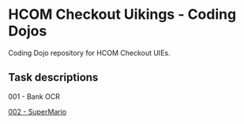 # HCOM Checkout Uikings - Coding Dojos

Coding Dojo repository for HCOM Checkout UIEs.

## Task descriptions

001 - Bank OCR

[002 - SuperMario](002-supermario.md)